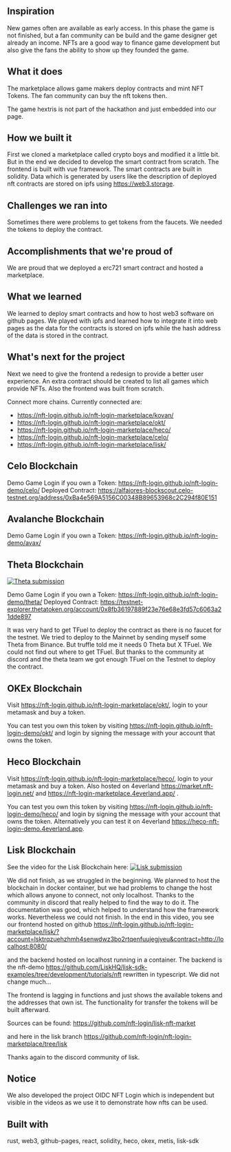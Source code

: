 ## Inspiration

New games often are available as early access. In this phase the game is not finished, but a fan community can be build and the game designer get already an income.
NFTs are a good way to finance game development but also give the fans the ability to show up they founded the game.

## What it does

The marketplace allows game makers deploy contracts and mint NFT Tokens.
The fan community can buy the nft tokens then.

The game hextris is not part of the hackathon and just embedded into our page.

## How we built it

First we cloned a marketplace called crypto boys and modified it a little bit.
But in the end we decided to develop the smart contract from scratch.
The frontend is built with vue framework.
The smart contracts are built in solidity.
Data which is generated by users like the description of deployed nft contracts are stored on ipfs using https://web3.storage.

## Challenges we ran into

Sometimes there were problems to get tokens from the faucets.
We needed the tokens to deploy the contract.

## Accomplishments that we're proud of

We are proud that we deployed a erc721 smart contract and hosted a marketplace.

## What we learned

We learned to deploy smart contracts and how to host web3 software on github pages.
We played with ipfs and learned how to integrate it into web pages as the data for the contracts is stored on ipfs while the
hash address of the data is stored in the contract.

## What's next for the project

Next we need to give the frontend a redesign to provide a better user experience.
An extra contract should be created to list all games which provide NFTs.
Also the frontend was built from scratch.

Connect more chains. Currently connected are:

- https://nft-login.github.io/nft-login-marketplace/kovan/
- https://nft-login.github.io/nft-login-marketplace/okt/
- https://nft-login.github.io/nft-login-marketplace/heco/
- https://nft-login.github.io/nft-login-marketplace/celo/
- https://nft-login.github.io/nft-login-marketplace/lisk/

## Celo Blockchain

Demo Game Login if you own a Token: https://nft-login.github.io/nft-login-demo/celo/
Deployed Contract: https://alfajores-blockscout.celo-testnet.org/address/0xBa4e569A5156C00348B89653968c2C294f80E151

## Avalanche Blockchain

Demo Game Login if you own a Token: https://nft-login.github.io/nft-login-demo/avax/

## Theta Blockchain

[![Theta submission](https://img.youtube.com/vi/ipJ_vKRPoWQ/0.jpg)](https://www.youtube.com/watch?v=ipJ_vKRPoWQ)

Demo Game Login if you own a Token: https://nft-login.github.io/nft-login-demo/theta/
Deployed Contract: https://testnet-explorer.thetatoken.org/account/0x8fb36197889f23e76e68e3fd57c6063a21dde897

It was very hard to get TFuel to deploy the contract as there is no faucet for the testnet.
We tried to deploy to the Mainnet by sending myself some Theta from Binance. But truffle told me it needs 0 Theta but X TFuel.
We could not find out where to get TFuel.
But thanks to the community at discord and the theta team we got enough TFuel on the Testnet to deploy the contract.

## OKEx Blockchain

Visit https://nft-login.github.io/nft-login-marketplace/okt/, login to your metamask and buy a token.

You can test you own this token by visiting https://nft-login.github.io/nft-login-demo/okt/ and login by signing the message with your account that owns the token.

## Heco Blockchain

Visit https://nft-login.github.io/nft-login-marketplace/heco/, login to your metamask and buy a token.
Also hosted on 4everland https://market.nft-login.net/ and https://nft-login-marketplace.4everland.app/ .

You can test you own this token by visiting https://nft-login.github.io/nft-login-demo/heco/ and login by signing the message with your account that owns the token. Alternatively you can test it on 4everland https://heco-nft-login-demo.4everland.app.

## Lisk Blockchain

See the video for the Lisk Blockchain here:
[![Lisk submission](https://img.youtube.com/vi/AIU80ymJ41c/0.jpg)](https://www.youtube.com/watch?v=AIU80ymJ41c)

We did not finish, as we struggled in the beginning.
We planned to host the blockchain in docker container, but we had problems to change the host which allows anyone to connect, not only localhost. Thanks to the community in discord that really helped to find the way to do it.
The documentation was good, which helped to understand how the framework works.
Nevertheless we could not finish. In the end in this video, you see our frontend hosted on github https://nft-login.github.io/nft-login-marketplace/lisk/?account=lsktrqzuehzhmh4senwdwz3bo2rtqenfuujegjveu&contract=http://localhost:8080/

and the backend hosted on localhost running in a container.
The backend is the nft-demo https://github.com/LiskHQ/lisk-sdk-examples/tree/development/tutorials/nft rewritten in typescript. We did not change much...

The frontend is lagging in functions and just shows the available tokens and the addresses that own ist.
The functionality for transfer the tokens will be built afterward.

Sources can be found: https://github.com/nft-login/lisk-nft-market

and here in the lisk branch https://github.com/nft-login/nft-login-marketplace/tree/lisk

Thanks again to the discord community of lisk.

## Notice

We also developed the project OIDC NFT Login which is independent but visible in the videos as we use it to demonstrate how nfts can be used.

## Built with

rust, web3, github-pages, react, solidity, heco, okex, metis, lisk-sdk
